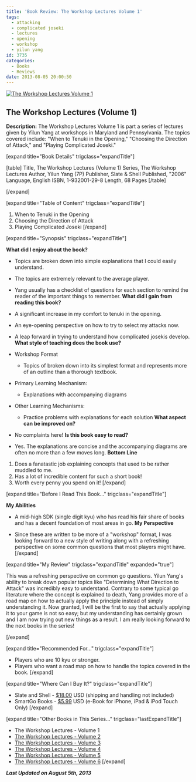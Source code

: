 ```yaml
---
title: 'Book Review: The Workshop Lectures Volume 1'
tags:
  - attacking
  - complicated joseki
  - lectures
  - opening
  - workshop
  - yilun yang
id: 3735
categories:
  - Books
  - Reviews
date: 2013-08-05 20:00:50
---
```


[![The Workshop Lectures Volume 1](http://www.bengozen.com/wp-content/uploads/2013/08/workshopLecturesv1.jpg)](http://www.bengozen.com/wp-content/uploads/2013/08/workshopLecturesv1.jpg)

## The Workshop Lectures (Volume 1)

**Description:** The Workshop Lectures Volume 1 is part a series of lectures given by Yilun Yang at workshops in Maryland and Pennsylvania. The topics covered include: "When to Tenuki in the Opening," "Choosing the Direction of Attack," and "Playing Complicated Joseki."

<!--more-->

[expand title="Book Details" trigclass="expandTitle"]

[table]
Title, The Workshop Lectures (Volume 1)
Series, The Workshop Lectures
Author, Yilun Yang (7P)
Publisher, Slate &amp; Shell
Published, "2006"
Language, English
ISBN, 1-932001-29-8
Length, 68 Pages
[/table]

[/expand]

[expand title="Table of Content" trigclass="expandTitle"]

1.  When to Tenuki in the Opening
2.  Choosing the Direction of Attack
3.  Playing Complicated Joseki
[/expand]

[expand title="Synopsis" trigclass="expandTitle"]

**What did I enjoy about the book?**

*   Topics are broken down into simple explanations that I could easily understand.
*   The topics are extremely relevant to the average player.
*   Yang usually has a checklist of questions for each section to remind the reader of the important things to remember.
**What did I gain from reading this book?**

*   A significant increase in my comfort to tenuki in the opening.
*   An eye-opening perspective on how to try to select my attacks now.
*   A leap forward in trying to understand how complicated josekis develop.
**What style of teaching does the book use?**

*   Workshop Format

    *   Topics of broken down into its simplest format and represents more of an outline than a thorough textbook.

*   Primary Learning Mechanism:

    *   Explanations with accompanying diagrams

*   Other Learning Mechanisms:

    *   Practice problems with explanations for each solution
**What aspect can be improved on?**

*   No complaints here!
**Is this book easy to read?**

*   Yes. The explanations are concise and the accompanying diagrams are often no more than a few moves long.
**Bottom Line**

1.  Does a fanatastic job explaining concepts that used to be rather muddled to me.
2.  Has a lot of incredible content for such a short book!
3.  Worth every penny you spend on it!
[/expand]

[expand title="Before I Read This Book..." trigclass="expandTitle"]

**My Abilities**

*   A mid-high SDK (single digit kyu) who has read his fair share of books and has a decent foundation of most areas in go.
**My Perspective**

*   Since these are written to be more of a "workshop" format, I was looking forward to a new style of writing along with a refreshing perspective on some common questions that most players might have.
[/expand]

[expand title="My Review" trigclass="expandTitle" expanded="true"]

This was a refreshing perspective on common go questions. Yilun Yang's ability to break down popular topics like "Determining What Direction to Attack" was incredibly easy to understand. Contrary to some typical go literature where the concept is explained to death, Yang provides more of a road map on how to actually apply the principle instead of simply understanding it. Now granted, I will be the first to say that actually applying it to your game is not so easy; but my understanding has certainly grown and I am now trying out new things as a result. I am really looking forward to the next books in the series!

[/expand]

[expand title="Recommended For..." trigclass="expandTitle"]

*   Players who are 10 kyu or stronger.
*   Players who want a road map on how to handle the topics covered in the book.
[/expand]

[expand title="Where Can I Buy It?" trigclass="expandTitle"]

*   Slate and Shell - [$18.00](http://www.slateandshell.com/SSYY007.html) USD (shipping and handling not included)
*   SmartGo Books - [$5.99](http://www.smartgo.com/books.htm) USD (e-Book for iPhone, iPad &amp; iPod Touch Only)
[/expand]

[expand title="Other Books in This Series..." trigclass="lastExpandTitle"]

*   The Workshop Lectures - Volume 1
*   [The Workshop Lectures - Volume 2](http://www.bengozen.com/book-review-the-workshop-lectures-volume-2/ "Book Review: The Workshop Lectures Volume 2")
*   [The Workshop Lectures - Volume 3](http://www.bengozen.com/book-review-the-workshop-lectures-volume-3/ "Book Review: The Workshop Lectures Volume 3")
*   [The Workshop Lectures - Volume 4](http://www.bengozen.com/book-review-the-workshop-lectures-volume-4/ "Book Review: The Workshop Lectures Volume 4")
*   [The Workshop Lectures - Volume 5](http://www.bengozen.com/book-review-the-workshop-lectures-volume-5/ "Book Review: The Workshop Lectures Volume 5")
*   [The Workshop Lectures - Volume 6](http://www.bengozen.com/book-review-workshop-lectures-volume-6/ "Book Review: The Workshop Lectures Volume 6")
[/expand]

_**Last Updated on August 5th, 2013**_